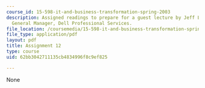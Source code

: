 ```yaml
---
course_id: 15-598-it-and-business-transformation-spring-2003
description: Assigned readings to prepare for a guest lecture by Jeff Lynn, VP and
  General Manager, Dell Professional Services.
file_location: /coursemedia/15-598-it-and-business-transformation-spring-2003/62bb3042711135cb4834996f8c9ef825_assignment11.pdf
file_type: application/pdf
layout: pdf
title: Assignment 12
type: course
uid: 62bb3042711135cb4834996f8c9ef825

---
```

None